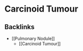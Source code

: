 # Carcinoid Tumour

## Backlinks
* [[Pulmonary Nodule]]
	* [[Carcinoid Tumour]]

<!-- {BearID:2412BA95-B831-4D7C-BC2B-B89F3EF0E00E-2276-000019814D898127} -->
